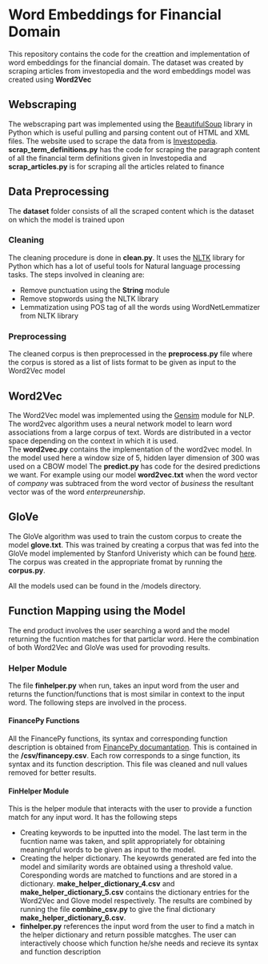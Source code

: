 # Word Embeddings for Financial Domain
  This repository contains the code for the creattion and implementation of word embeddings for the financial domain.
  The dataset was created by scraping articles from investopedia and the word embeddings model was created using         **Word2Vec**
  
## Webscraping
The webscraping part was implemented using the [BeautifulSoup](https://www.crummy.com/software/BeautifulSoup/bs4/doc/) library in Python which is useful pulling and parsing content out of HTML and XML files. The website used to scrape the data from is [Investopedia](https://www.investopedia.com/).
**scrap_term_definitions.py** has the code for scraping the paragraph content of all the financial term definitions given in Investopedia and **scrap_articles.py** is for scraping all the articles related to finance


## Data Preprocessing
The **dataset** folder consists of all the scraped content which is the dataset on which the model is trained upon

### Cleaning
The cleaning procedure is done in **clean.py**. It uses the [NLTK](https://www.nltk.org/) library for Python which has a lot of useful tools for Natural language processing tasks. The steps involved in cleaning are:
  * Remove punctuation using the **String** module
  * Remove stopwords using the NLTK library
  * Lemmatization using POS tag of all the words using WordNetLemmatizer from NLTK library

### Preprocessing
The cleaned corpus is then preprocessed in the **preprocess.py** file where the corpus is stored as a list of lists format to be given as input to the Word2Vec model


## Word2Vec
The Word2Vec model was implemented using the [Gensim](https://radimrehurek.com/gensim/) module for NLP. The word2vec algorithm uses a neural network model to learn word associations from a large corpus of text. Words are distributed in a vector space depending on the context in which it is used.  
The **word2vec.py** contains the implementation of the word2vec model. In the model used here a window size of 5, hidden layer dimension of 300 was used on a CBOW model
The **predict.py** has code for the desired predictions we want. For example using our model **word2vec.txt** when the word vector of *company* was subtraced from the word vector of *business* the resultant vector was of the word *enterpreunership*.

## GloVe
The GloVe algorithm was used to train the custom corpus to create the model **glove.txt**. This was trained by creating a corpus that was fed into the GloVe model implemented by Stanford Univeristy which can be found [here](https://github.com/stanfordnlp/GloVe). The corpus was created in the appropriate fromat by running the **corpus.py**.

All the models used can be found in the /models directory.

## Function Mapping using the Model
The end product involves the user searching a word and the model returning the fucntion matches for that particlar word. Here the combination of both Word2Vec and GloVe was used for provoding results.

### Helper Module
The file **finhelper.py** when run, takes an input word from the user and returns the function/functions that is most similar in context to the input word. The following steps are involved in the process.

#### FinancePy Functions
All the FinancePy functions, its syntax and corresponding function description is obtained from [FinancePy documantation](https://github.com/domokane/FinancePy). This is contained in the **/csv/financepy.csv**. Each row corresponds to a singe function, its syntax and its function description. This file was cleaned and null values removed for better results.

#### FinHelper Module
This is the helper module that interacts with the user to provide a function match for any input word. It has the following steps
  * Creating keywords to be inputted into the model. The last term in the fucntion name was taken, and split appropriately for obtaining meaningnful words to be given as input to the model.
  * Creating the helper dictionary. The keyowrds generated are fed into the model and similarity words are obtained using a threshold value. Coresponding words are matched to functions and are stored in a dictionary. **make_helper_dictionary_4.csv** and **make_helper_dictionary_5.csv** contains the dictionary entries for the Word2Vec and Glove model respectively. The results are combined by running the file **combine_csv.py** to give the final dictionary **make_helper_dictionary_6.csv**.
  * **finhelper.py** references the input word from the user to find a match in the helper dictionary and return possible matcghes. The user can interactively choose which function he/she needs and recieve its syntax and function description

### 


